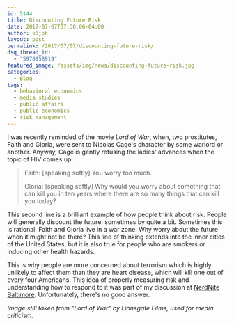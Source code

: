 ```yaml
---
id: 5144
title: Discounting Future Risk
date: 2017-07-07T07:30:06-04:00
author: k3jph
layout: post
permalink: /2017/07/07/discounting-future-risk/
dsq_thread_id:
  - "5970958919"
featured_image: /assets/img/news/discounting-future-risk.jpg
categories:
  - Blog
tags:
  - behavioral economics
  - media studies
  - public affairs
  - public economics
  - risk management
---
```

I was recently reminded of the movie _Lord of War_, when, two
prostitutes, Faith and Gloria, were sent to Nicolas Cage's character
by some warlord or another.  Anyway, Cage is gently refusing the
ladies' advances when the topic of HIV comes up:

> Faith: [speaking softly] You worry too much.
>
> Gloria: [speaking softly] Why would you worry about something
that can kill you in ten years where there are so many things that
can kill you today?

This second line is a brilliant example of how people think about
risk.  People will generally discount the future, sometimes by quite
a bit.  Sometimes this is rational.  Faith and Gloria live in a war
zone.  Why worry about the future when it might not be there?  This
line of thinking extends into the inner cities of the United States,
but it is also true for people who are smokers or inducing other
health hazards.

This is why people are more concerned about terrorism which is
highly unlikely to affect them than they are heart disease, which
will kill one out of every four Americans.  This idea of properly
measuring risk and understanding how to respond to it was part of
my discussion at [NerdNite
Baltimore](/2017/04/22/slides-nerdnite-baltimore-8/).  Unfortunately,
there's no good answer.

_Image still taken from "Lord of War" by Lionsgate Films, used for
media criticism._
